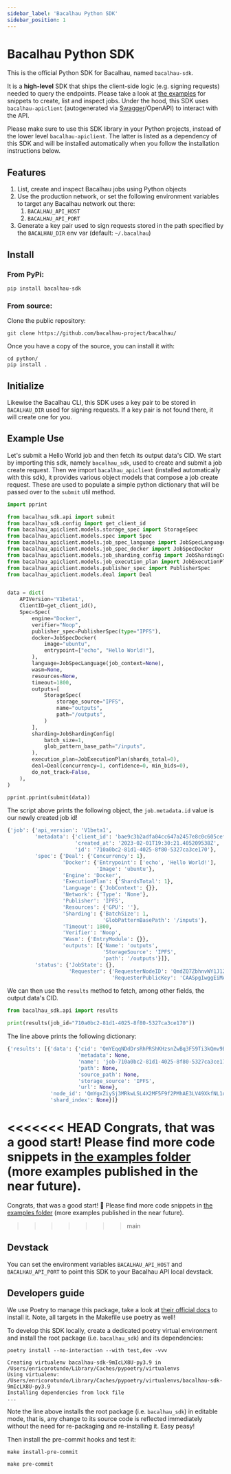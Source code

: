 ```yaml
---
sidebar_label: 'Bacalhau Python SDK'
sidebar_position: 1
---
```


# Bacalhau Python SDK

This is the official Python SDK for Bacalhau, named `bacalhau-sdk`.

It is a **high-level** SDK that ships the client-side logic (e.g. signing requests) needed to query the endpoints.
Please take a look at [the examples](/examples) for snippets to create, list and inspect jobs.
Under the hood, this SDK uses `bacalhau-apiclient` (autogenerated via [Swagger](https://swagger.io/tools/swagger-codegen/)/OpenAPI) to interact with the API.

Please make sure to use this SDK library in your Python projects, instead of the lower level `bacalhau-apiclient`.
The latter is listed as a dependency of this SDK and will be installed automatically when you follow the installation instructions below.

## Features

1. List, create and inspect Bacalhau jobs using Python objects
2. Use the production network, or set the following environment variables to target any Bacalhau network out there:
    1. `BACALHAU_API_HOST`
    2. `BACALHAU_API_PORT`
3. Generate a key pair used to sign requests stored in the path specified by the `BACALHAU_DIR` env var (default: `~/.bacalhau`)
## Install

### From PyPi:

```console
pip install bacalhau-sdk
```

### From source:

Clone the public repository:

``` console
git clone https://github.com/bacalhau-project/bacalhau/
```

Once you have a copy of the source, you can install it with:

``` console
cd python/
pip install .
```

## Initialize

Likewise the Bacalhau CLI, this SDK uses a key pair to be stored in `BACALHAU_DIR` used for signing requests.
If a key pair is not found there, it will create one for you.


## Example Use

Let's submit a Hello World job and then fetch its output data's CID.
We start by importing this sdk, namely `bacalhau_sdk`, used to create and submit a job create request.
Then we import `bacalhau_apiclient` (installed automatically with this sdk), it provides various object models that compose a job create request.
These are used to populate a simple python dictionary that will be passed over to the `submit` util method.

```python
import pprint

from bacalhau_sdk.api import submit
from bacalhau_sdk.config import get_client_id
from bacalhau_apiclient.models.storage_spec import StorageSpec
from bacalhau_apiclient.models.spec import Spec
from bacalhau_apiclient.models.job_spec_language import JobSpecLanguage
from bacalhau_apiclient.models.job_spec_docker import JobSpecDocker
from bacalhau_apiclient.models.job_sharding_config import JobShardingConfig
from bacalhau_apiclient.models.job_execution_plan import JobExecutionPlan
from bacalhau_apiclient.models.publisher_spec import PublisherSpec
from bacalhau_apiclient.models.deal import Deal


data = dict(
    APIVersion='V1beta1',
    ClientID=get_client_id(),
    Spec=Spec(
        engine="Docker",
        verifier="Noop",
        publisher_spec=PublisherSpec(type="IPFS"),
        docker=JobSpecDocker(
            image="ubuntu",
            entrypoint=["echo", "Hello World!"],
        ),
        language=JobSpecLanguage(job_context=None),
        wasm=None,
        resources=None,
        timeout=1800,
        outputs=[
            StorageSpec(
                storage_source="IPFS",
                name="outputs",
                path="/outputs",
            )
        ],
        sharding=JobShardingConfig(
            batch_size=1,
            glob_pattern_base_path="/inputs",
        ),
        execution_plan=JobExecutionPlan(shards_total=0),
        deal=Deal(concurrency=1, confidence=0, min_bids=0),
        do_not_track=False,
    ),
)

pprint.pprint(submit(data))
```

The script above prints the following object, the `job.metadata.id` value is our newly created job id!

```python
{'job': {'api_version': 'V1beta1',
         'metadata': {'client_id': 'bae9c3b2adfa04cc647a2457e8c0c605cef8ed93bdea5ac5f19f94219f722dfe',
                      'created_at': '2023-02-01T19:30:21.405209538Z',
                      'id': '710a0bc2-81d1-4025-8f80-5327ca3ce170'},
         'spec': {'Deal': {'Concurrency': 1},
                  'Docker': {'Entrypoint': ['echo', 'Hello World!'],
                             'Image': 'ubuntu'},
                  'Engine': 'Docker',
                  'ExecutionPlan': {'ShardsTotal': 1},
                  'Language': {'JobContext': {}},
                  'Network': {'Type': 'None'},
                  'Publisher': 'IPFS',
                  'Resources': {'GPU': ''},
                  'Sharding': {'BatchSize': 1,
                               'GlobPatternBasePath': '/inputs'},
                  'Timeout': 1800,
                  'Verifier': 'Noop',
                  'Wasm': {'EntryModule': {}},
                  'outputs': [{'Name': 'outputs',
                               'StorageSource': 'IPFS',
                               'path': '/outputs'}]},
         'status': {'JobState': {},
                    'Requester': {'RequesterNodeID': 'QmdZQ7ZbhnvWY1J12XYKGHApJ6aufKyLNSvf8jZBrBaAVL',
                                  'RequesterPublicKey': 'CAASpgIwggEiMA0GCSqGSIb3DQEBAQUAA4IBDwAwggEKAoIBAQDVRKPgCfY2fgfrkHkFjeWcqno+MDpmp8DgVaY672BqJl/dZFNU9lBg2P8Znh8OTtHPPBUBk566vU3KchjW7m3uK4OudXrYEfSfEPnCGmL6GuLiZjLf+eXGEez7qPaoYqo06gD8ROdD8VVse27E96LlrpD1xKshHhqQTxKoq1y6Rx4DpbkSt966BumovWJ70w+Nt9ZkPPydRCxVnyWS1khECFQxp5Ep3NbbKtxHNX5HeULzXN5q0EQO39UN6iBhiI34eZkH7PoAm3Vk5xns//FjTAvQw6wZUu8LwvZTaihs+upx2zZysq6CEBKoeNZqed9+Tf+qHow0P5pxmiu+or+DAgMBAAE='}}}}
```

We can then use the `results` method to fetch, among other fields, the output data's CID.

```python
from bacalhau_sdk.api import results

print(results(job_id="710a0bc2-81d1-4025-8f80-5327ca3ce170"))
```

The line above prints the following dictionary:

```python
{'results': [{'data': {'cid': 'QmYEqqNDdDrsRhPRShKHzsnZwBq3F59Ti3kQmv9En4i5Sw',
                       'metadata': None,
                       'name': 'job-710a0bc2-81d1-4025-8f80-5327ca3ce170-shard-0-host-QmYgxZiySj3MRkwLSL4X2MF5F9f2PMhAE3LV49XkfNL1o3',
                       'path': None,
                       'source_path': None,
                       'storage_source': 'IPFS',
                       'url': None},
              'node_id': 'QmYgxZiySj3MRkwLSL4X2MF5F9f2PMhAE3LV49XkfNL1o3',
              'shard_index': None}]}
```

<<<<<<< HEAD
Congrats, that was a good start!
Please find more code snippets in [the examples folder](../examples/) (more examples published in the near future).
=======
Congrats, that was a good start! 🎈
Please find more code snippets in [the examples folder](/examples) (more examples published in the near future).
>>>>>>> main

## Devstack

You can set the environment variables `BACALHAU_API_HOST` and `BACALHAU_API_PORT` to point this SDK to your Bacalhau API local devstack.

## Developers guide

We use Poetry to manage this package, take a look at [their official docs](https://python-poetry.org/docs/) to install it.
Note, all targets in the Makefile use poetry as well!

To develop this SDK locally, create a dedicated poetry virtual environment and install the root package (i.e. `bacalhau_sdk`) and its dependencies:

```shell
poetry install --no-interaction --with test,dev -vvv

Creating virtualenv bacalhau-sdk-9mIcLX8U-py3.9 in /Users/enricorotundo/Library/Caches/pypoetry/virtualenvs
Using virtualenv: /Users/enricorotundo/Library/Caches/pypoetry/virtualenvs/bacalhau-sdk-9mIcLX8U-py3.9
Installing dependencies from lock file
...
```

Note the line above installs the root package (i.e. `bacalhau_sdk`) in editable mode, that is, any change to its source code is reflected immediately without the need for re-packaging and re-installing it. Easy peasy!

Then install the pre-commit hooks and test it:

```shell
make install-pre-commit
```
```shell
make pre-commit
```

